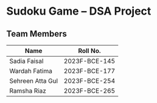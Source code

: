 # Sudoku Game – DSA Project
## Team Members

| Name              | Roll No.          |
|-------------------|-------------------|
| Sadia Faisal      | 2023F-BCE-145     |
| Wardah Fatima     | 2023F-BCE-177     |
| Sehreen Atta Gul  | 2023F-BCE-254     |
| Ramsha Riaz       | 2023F-BCE-265     |

